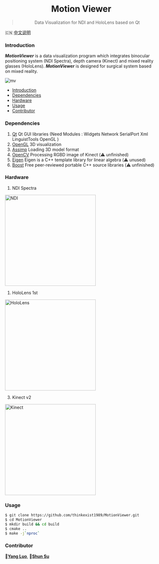 <div align="center">
  <img src="MotionViewer/res/logo.png" alt="">
  <h1>Motion Viewer</h1>
  <blockquote> Data Visualization for NDI and HoloLens based on Qt </blockquote>
</div>

:cn: [中文说明](README_ZH.md)

### Introduction

**_MotionViewer_** is a data visualization program which integrates binocular positioning system (NDI Spectra), depth camera (Kinect) and mixed reality glasses (HoloLens). **_MotionViewer_** is designed for surgical system based on mixed reality.

![mv](./MotionViewer/res/mv.gif)

- [Introduction](#introduction)
- [Dependencies](#dependencies)
- [Hardware](#hardware)
- [Usage](#usage)
- [Contributor](#contributor)

### Dependencies

1. [Qt](https://www.qt.io/cn) Qt GUI libraries (Need Modules : Widgets Network SerialPort Xml LinguistTools OpenGL )
2. [OpenGL](https://www.opengl.org/) 3D visualization
3. [Assimp](https://www.assimp.org/) Loading 3D model format
4. [OpenCV](https://opencv.org/) Processing RGBD image of Kinect (:warning: unfinished)
5. [Eigen](http://eigen.tuxfamily.org/index.php?title=Main_Page) Eigen is a C++ template library for linear algebra (:warning: unused)
6. [Boost](https://www.boost.org/) Free peer-reviewed portable C++ source libraries (:warning: unfinished)

### Hardware

1. NDI Spectra

<img src="MotionViewer/res/ndi-spectra.jpg" width="300" alt="NDI" />

1. HoloLens 1st

<img src="MotionViewer/res/HoloLens1.jpg" width="300" alt="HoloLens" />

3. Kinect v2

<img src="MotionViewer/res/kinect.jpg" width="300" alt="Kinect" />

### Usage

```bash
$ git clone https://github.com/thinkexist1989/MotionViewer.git
$ cd MotionViewer
$ mkdir build && cd build
$ cmake ..
$ make -j`nproc`
```

### Contributor

:bust_in_silhouette:[**Yang Luo**](luoyang@sia.cn), :bust_in_silhouette:[**Shun Su**](sushun@sia.cn)
